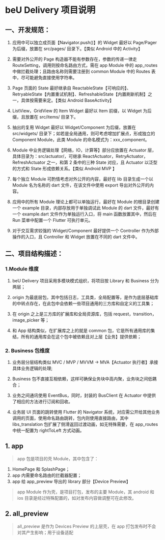 

# beU Delivery 项目说明

## 一、开发规范：

1. 应用中可以独立成页面【Navigator.push()】的 Widget 最好以 Page/Pager 为后缀，放置在 src/pages/ 目录下。【类似 Android 中的 Activity】

2. 需要对外公开的 Page 构造器不能有参数存在，参数的传递一律走 RouteSetting，调用则按命名路由方式，需在 app Module 中的 app_routes 中做拦截处理；且路由名称则需要注册到 common Module 中的 Routes 表中，尽可能避免直接使用字符串。

3. Page 页面的 State 最好继承自 ReactableState【可响应的】、RetryableState【内置重试机制】、RefreshableState【内置刷新机制】之一，具体按需要来定。【类似 Android BaseActivity】

4. ListView，GridView 的 Item Widget 最好以 Item 前缀，以 Widget 为后缀，且放置在 src/items/ 目录下。

5. 抽出的复用 Widget 最好以 Widget/Component 为后缀，放置在 src/widgets/ 目录下；如若是全局通用，则可考虑增加扩展点，形成独立的 Component Module，此类 Module 的命名模式为：xxx_component。

6. Module 中业务逻辑处理【网络，IO，计算等】部分应放置在 Actuator 层，具体目录为：src/actuator/，可继承 ReactActuator，RetryActuator，RefreshActuator 之一，和第 2 条中的三种 State 对应，且 Actuator 以泛型的方式和 State 形成依赖关系。【类似 Android MVP 】

7. 每个独立 Module 可酌情考虑对外公开的内容，最好在 lib 目录生成一个以 Module 名为名称的 dart 文件，在该文件中使用 export 导出对外公开的内容。

8. 应用中的所有 Module 理论上都可以单独运行，最好在 Module 的根目录创建一个 example 目录，内部存放用于单独调试此 Module 的 dart 文件，最好有一个 example.dart 文件作为单独运行入口，将 main 函数放置其中，然后在 Run 菜单中配置一个 Flutter 可执行单元。

9. 对于交互需求较强的 Widget/Component 最好提供一个 Controller 作为外部操作的入口，且 Controller 和 Widget 放置在不同的 dart 文件中。



## 二、项目结构描述：

### 1.Module 维度

1. beU Delivery 项目采用多模块模式组织，将项目按 Library 和 Business 分为两层；

2. origin 为最底层包，其中包括日志，工具类，全局配置等，是作为底层基础库的中转点存在，在此包中会依赖一些项目通用的三方库和自定义的工具集；

3. 在 origin 之上是三方库的扩展库和全局资源库，包括 request，transition，image_picker 等；

4. 和 App 结构类似，在扩展库之上的就是 common 包，它是所有通用库的集结，所有的通用库会在这个包中被依赖且对上层【业务】提供依赖；



### 2. Business 包维度
1. 业务层分层结构类似 MVC / MVP / MVVM -> MVA【Actuator 执行者】承接具体业务逻辑的处理;

2. Business 包不直接互相依赖，这样可确保业务块中高内聚，业务块之间低耦合；

3. 业务之间通讯使用 EventBus，同时，封装的 BusClient 在 Actuator 中提供了相应的方法进行订阅和回收。

4. 业务层 UI 页面的跳转使用 Flutter 的 Navigator 系统，对应需公开给其他业务调用的页面，使用命名路由跳转，包内则使用直接路由，其中 libs_translation 包扩展了侧滑返回过渡动画，如无特殊需要，在 app_routes 中统一配置为 rightToLeft 方式动画。



## 1. app
> app 包是项目的壳 Module，其中包含了：

1. HomePage 和 SplashPage；
2. app 内需要命名路由的拦截器配置；
3. app 给 app_preview 导出的 library 部分【Device Preview】

> app Module 作为壳，是项目打包，发布的主要 Module，其 android 和 ios 目录是经过特殊配置的，如对发布内容做调整可在此修改。


## 2. all_preview
> all_preview 是作为 Devices Preview 的上层壳，在 app 打包发布时不会对其产生影响；用于设备适配

